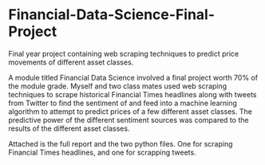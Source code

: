 # Financial-Data-Science-Final-Project
Final year project containing web scraping techniques to predict price movements of different asset classes.

A module titled Financial Data Science involved a final project worth 70% of the module grade. Myself and two class mates used web scraping techniques to scrape historical Financial Times headlines along with tweets from Twitter to find the sentiment of and feed into a machine learning algorithm to attempt to predict prices of a few different asset classes. The predictive power of the different sentiment sources was compared to the results of the different asset classes.

Attached is the full report and the two python files. One for scraping Financial Times headlines, and one for scrapping tweets.
